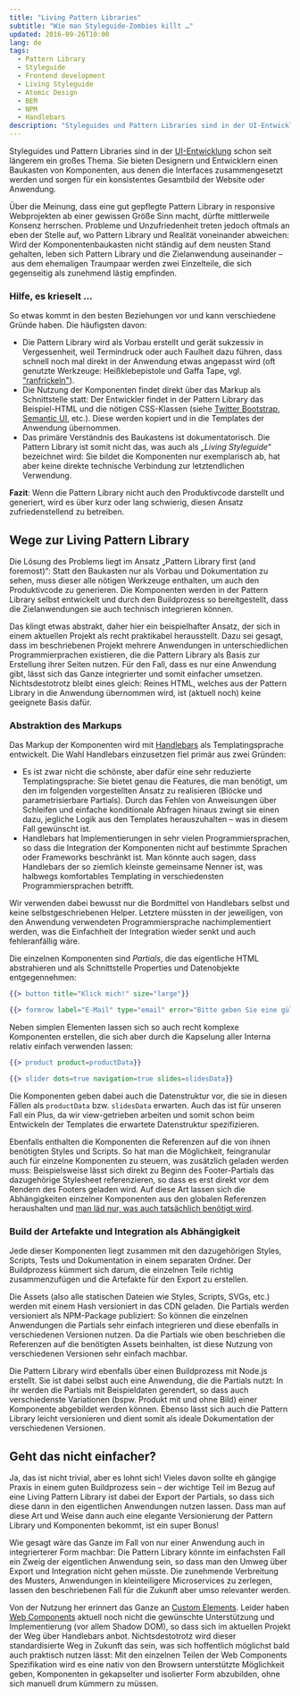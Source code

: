 ```yaml
---
title: "Living Pattern Libraries"
subtitle: "Wie man Styleguide-Zombies killt …"
updated: 2016-09-26T10:00
lang: de
tags:
  - Pattern Library
  - Styleguide
  - Frontend development
  - Living Styleguide
  - Atomic Design
  - BEM
  - NPM
  - Handlebars
description: "Styleguides und Pattern Libraries sind in der UI-Entwicklung schon seit längerem ein großes Thema. Sie bieten Designern und Entwicklern einen Baukasten von Komponenten, aus denen die Interfaces zusammengesetzt werden und sorgen für ein konsistentes Gesamtbild der Website oder Anwendung."
---
```


Styleguides und Pattern Libraries sind in der [UI-Entwicklung](https://www.uiengineering.de/) schon seit längerem ein großes Thema. Sie bieten Designern und Entwicklern einen Baukasten von Komponenten, aus denen die Interfaces zusammengesetzt werden und sorgen für ein konsistentes Gesamtbild der Website oder Anwendung.

Über die Meinung, dass eine gut gepflegte Pattern Library in responsive Webprojekten ab einer gewissen Größe Sinn macht, dürfte mittlerweile Konsenz herrschen. Probleme und Unzufriedenheit treten jedoch oftmals an eben der Stelle auf, wo Pattern Library und Realität voneinander abweichen: Wird der Komponentenbaukasten nicht ständig auf dem neusten Stand gehalten, leben sich Pattern Library und die Zielanwendung auseinander – aus dem ehemaligen Traumpaar werden zwei Einzelteile, die sich gegenseitig als zunehmend lästig empfinden.

### Hilfe, es krieselt …

So etwas kommt in den besten Beziehungen vor und kann verschiedene Gründe haben. Die häufigsten davon:

- Die Pattern Library wird als Vorbau erstellt und gerät sukzessiv in Vergessenheit, weil Termindruck oder auch Faulheit dazu führen, dass schnell noch mal direkt in der Anwendung etwas angepasst wird (oft genutzte Werkzeuge: Heißklebepistole und Gaffa Tape, vgl. ["ranfrickeln"](https://de.wiktionary.org/wiki/frickeln)).
- Die Nutzung der Komponenten findet direkt über das Markup als Schnittstelle statt: Der Entwickler findet in der Pattern Library das Beispiel-HTML und die nötigen CSS-Klassen (siehe [Twitter Bootstrap](https://getbootstrap.com/components/), [Semantic UI](http://semantic-ui.com/), etc.). Diese werden kopiert und in die Templates der Anwendung übernommen.
- Das primäre Verständnis des Baukastens ist dokumentatorisch. Die Pattern Library ist somit nicht das, was auch als _„Living Styleguide“_ bezeichnet wird: Sie bildet die Komponenten nur exemplarisch ab, hat aber keine direkte technische Verbindung zur letztendlichen Verwendung.

__Fazit__: Wenn die Pattern Library nicht auch den Produktivcode darstellt und generiert, wird es über kurz oder lang schwierig, diesen Ansatz zufriedenstellend zu betreiben.

## Wege zur Living Pattern Library

Die Lösung des Problems liegt im Ansatz „Pattern Library first (and foremost)“: Statt den Baukasten nur als Vorbau und Dokumentation zu sehen, muss dieser alle nötigen Werkzeuge enthalten, um auch den Produktivcode zu generieren. Die Komponenten werden in der Pattern Library selbst entwickelt und durch den Buildprozess so bereitgestellt, dass die Zielanwendungen sie auch technisch integrieren können.

Das klingt etwas abstrakt, daher hier ein beispielhafter Ansatz, der sich in einem aktuellen Projekt als recht praktikabel herausstellt. Dazu sei gesagt, dass im beschriebenen Projekt mehrere Anwendungen in unterschiedlichen Programmierprachen existieren, die die Pattern Library als Basis zur Erstellung ihrer Seiten nutzen. Für den Fall, dass es nur eine Anwendung gibt, lässt sich das Ganze integrierter und somit einfacher umsetzen. Nichtsdestotrotz bleibt eines gleich: Reines HTML, welches aus der Pattern Library in die Anwendung übernommen wird, ist (aktuell noch) keine geeignete Basis dafür.

### Abstraktion des Markups

Das Markup der Komponenten wird mit [Handlebars](http://handlebarsjs.com/) als Templatingsprache entwickelt. Die Wahl Handlebars einzusetzen fiel primär aus zwei Gründen:

- Es ist zwar nicht die schönste, aber dafür eine sehr reduzierte Templatingsprache: Sie bietet genau die Features, die man benötigt, um den im folgenden vorgestellten Ansatz zu realisieren (Blöcke und parametrisierbare Partials). Durch das Fehlen von Anweisungen über Schleifen und einfache konditionale Abfragen hinaus zwingt sie einen dazu, jegliche Logik aus den Templates herauszuhalten – was in diesem Fall gewünscht ist.
- Handlebars hat Implementierungen in sehr vielen Programmiersprachen, so dass die Integration der Komponenten nicht auf bestimmte Sprachen oder Frameworks beschränkt ist. Man könnte auch sagen, dass Handlebars der so ziemlich kleinste gemeinsame Nenner ist, was halbwegs komfortables Templating in verschiedensten Programmiersprachen betrifft.

Wir verwenden dabei bewusst nur die Bordmittel von Handlebars selbst und keine selbstgeschriebenen Helper. Letztere müssten in der jeweiligen, von den Anwendung verwendeten Programmiersprache nachimplementiert werden, was die Einfachheit der Integration wieder senkt und auch fehleranfällig wäre.

Die einzelnen Komponenten sind _Partials_, die das eigentliche HTML abstrahieren und als Schnittstelle Properties und Datenobjekte entgegennehmen:

```handlebars
{{> button title="Klick mich!" size="large"}}

{{> formrow label="E-Mail" type="email" error="Bitte geben Sie eine gültige E-Mail-Adresse ein."}}
```

Neben simplen Elementen lassen sich so auch recht komplexe Komponenten erstellen, die sich aber durch die Kapselung aller Interna relativ einfach verwenden lassen:

```handlebars
{{> product product=productData}}

{{> slider dots=true navigation=true slides=slidesData}}
```

Die Komponenten geben dabei auch die Datenstruktur vor, die sie in diesen Fällen als `productData` bzw. `slidesData` erwarten. Auch das ist für unseren Fall ein Plus, da wir view-getrieben arbeiten und somit schon beim Entwickeln der Templates die erwartete Datenstruktur spezifizieren.

Ebenfalls enthalten die Komponenten die Referenzen auf die von ihnen benötigten Styles und Scripts. So hat man die Möglichkeit, feingranular auch für einzelne Komponenten zu steuern, was zusätzlich geladen werden muss: Beispielsweise lässt sich direkt zu Beginn des Footer-Partials das dazugehörige Stylesheet referenzieren, so dass es erst direkt vor dem Rendern des Footers geladen wird. Auf diese Art lassen sich die Abhängigkeiten einzelner Komponenten aus den globalen Referenzen heraushalten und [man läd nur, was auch tatsächlich benötigt wird](https://jakearchibald.com/2016/link-in-body/).

### Build der Artefakte und Integration als Abhängigkeit

Jede dieser Komponenten liegt zusammen mit den dazugehörigen Styles, Scripts, Tests und Dokumentation in einem separaten Ordner. Der Buildprozess kümmert sich darum, die einzelnen Teile richtig zusammenzufügen und die Artefakte für den Export zu erstellen.

Die Assets (also alle statischen Dateien wie Styles, Scripts, SVGs, etc.) werden mit einem Hash versioniert in das CDN geladen. Die Partials werden versioniert als NPM-Package publiziert: So können die einzelnen Anwendungen die Partials sehr einfach integrieren und diese ebenfalls in verschiedenen Versionen nutzen. Da die Partials wie oben beschrieben die Referenzen auf die benötigten Assets beinhalten, ist diese Nutzung von verschiedenen Versionen sehr einfach machbar.

Die Pattern Library wird ebenfalls über einen Buildprozess mit Node.js erstellt. Sie ist dabei selbst auch eine Anwendung, die die Partials nutzt: In ihr werden die Partials mit Beispieldaten gerendert, so dass auch verschiedenste Variationen (bspw. Produkt mit und ohne Bild) einer Komponente abgebildet werden können. Ebenso lässt sich auch die Pattern Library leicht versionieren und dient somit als ideale Dokumentation der verschiedenen Versionen.

## Geht das nicht einfacher?

Ja, das ist nicht trivial, aber es lohnt sich! Vieles davon sollte eh gängige Praxis in einem guten Buildprozess sein – der wichtige Teil im Bezug auf eine Living Pattern Library ist dabei der Export der Partials, so dass sich diese dann in den eigentlichen Anwendungen nutzen lassen. Dass man auf diese Art und Weise dann auch eine elegante Versionierung der Pattern Library und Komponenten bekommt, ist ein super Bonus!

Wie gesagt wäre das Ganze im Fall von nur einer Anwendung auch in integrierterer Form machbar: Die Pattern Library könnte im einfachsten Fall ein Zweig der eigentlichen Anwendung sein, so dass man den Umweg über Export und Integration nicht gehen müsste. Die zunehmende Verbreitung des Musters, Anwendungen in kleinteiligere Microservices zu zerlegen, lassen den beschriebenen Fall für die Zukunft aber umso relevanter werden.

Von der Nutzung her erinnert das Ganze an [Custom Elements](https://customelements.io/). Leider haben [Web Components](http://webcomponents.org/) aktuell noch nicht die gewünschte Unterstützung und Implementierung (vor allem Shadow DOM), so dass sich im aktuellen Projekt der Weg über Handlebars anbot. Nichtsdestotrotz wird dieser standardisierte Weg in Zukunft das sein, was sich hoffentlich möglichst bald auch praktisch nutzen lässt: Mit den einzelnen Teilen der Web Components Spezifikation wird es eine nativ von den Browsern unterstützte Möglichkeit geben, Komponenten in gekapselter und isolierter Form abzubilden, ohne sich manuell drum kümmern zu müssen.
